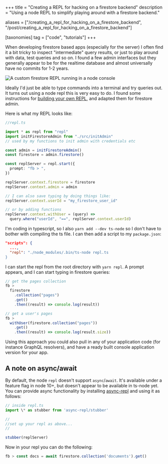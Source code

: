 +++
title = "Creating a REPL for hacking on a firestore backend"
description = "Using a node REPL to simplify playing around with a firestore backend."

aliases = ["/creating_a_repl_for_hacking_on_a_firestore_backend", "/post/creating_a_repl_for_hacking_on_a_firestore_backend"]

[taxonomies]
tag = ["code", "tutorials"]
+++

When developing firestore based apps (especially for the server) I often find it
a bit tricky to inspect "intermediate" query results, or just to play around
with data, test queries and so on. I found a few admin interfaces but they
generally appear to be for the realtime database and almost universally have no
commits for 1-2 years.

![A custom firestore REPL running in a node console](/images/firestore-repl.png)

Ideally I'd just be able to type commands into a terminal and try queries out.
It turns out using a node repl this is very easy to do. I found some
instructions for [building your own
REPL](https://derickbailey.com/2014/07/02/build-your-own-app-specific-repl-for-your-nodejs-app/),
and adapted them for firestore admin.

Here is what my REPL looks like:

```typescript
//repl.ts

import * as repl from "repl"
import initFirestoreAdmin from "./src/initAdmin"
// used by my functions to init admin with credentials etc

const admin = initFirestoreAdmin()
const firestore = admin.firestore()

const replServer = repl.start({
  prompt: "fb > ",
})

replServer.context.firestore = firestore
replServer.context.admin = admin

// I can also save typing by doing things like:
replServer.context.userId = "my_firestore_user_id"

// or by adding functions
replServer.context.withUser = (query) =>
  query.where("userId", "==", replServer.context.userId)
```

I'm coding in typescript, so I also `yarn add --dev ts-node` so I don't have to
bother with compiling the ts file. I can then add a script to my `package.json`:

```json
"scripts": {
  ...,
  "repl": "./node_modules/.bin/ts-node repl.ts
}
```

I can start the repl from the root directory with `yarn repl`. A prompt appears,
and I can start typing in firestore queries:

```typescript
// get the pages collection
fb >
  firestore
    .collection("pages")
    .get()
    .then((result) => console.log(result))

// get a user's pages
fb >
  withUser(firestore.collection("pages"))
    .get()
    .then((result) => console.log(result.size))
```

Using this approach you could also pull in any of your application code (for
instance GraphQL resolvers), and have a ready built console application version
for your app.

## A note on async/await

By default, the node `repl` doesn't support `async`/`await`. It's available
under a feature flag in node 10+, but doesn't appear to be available in ts-node
yet. You can provide async functionality by installing
[async-repl](https://github.com/ownadi/async-repl) and using it as follows:

```typescript
// inside repl.ts
import \* as stubber from 'async-repl/stubber'

//
//set up your repl as above...
//

stubber(replServer)
```

Now in your repl you can do the following:

```typescript
fb > const docs = await firestore.collection('documents').get()
```
